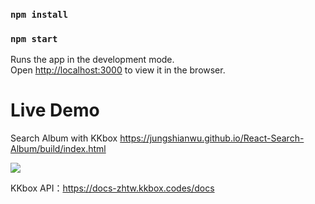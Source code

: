 ### `npm install`
### `npm start`

Runs the app in the development mode.<br>
Open [http://localhost:3000](http://localhost:3000) to view it in the browser.


<h1>Live Demo</h1>

Search Album with KKbox 
https://jungshianwu.github.io/React-Search-Album/build/index.html

<img src="https://github.com/JungShianWU/React-kkbox/blob/master/index.png"/>

KKbox API：https://docs-zhtw.kkbox.codes/docs
